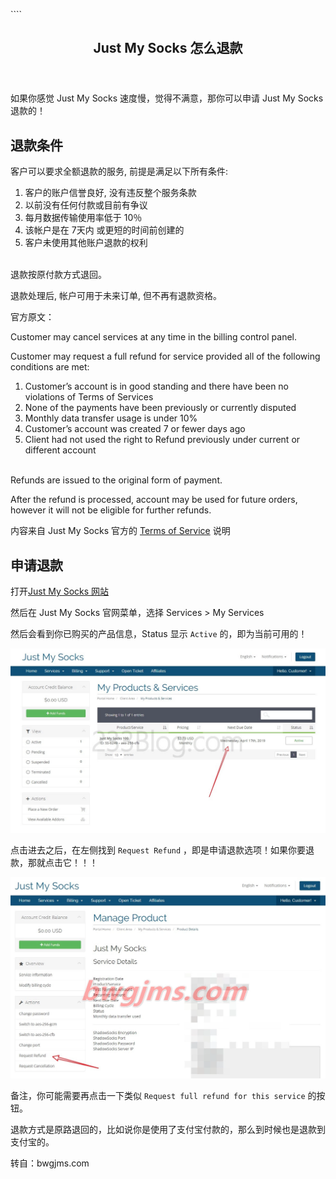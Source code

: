 ````<div class="wrap fl``ex-center"><div class="site-width container flex-space-between"><main id="barba-wrapper" aria-live="polite"><div class="barba-container"><article class="bgc-white shadow"><header class="post-header"><h1 class="post-title">Just My Socks 怎么退款</h1></header><div class="post-content"><p>如果你感觉 Just My Socks 速度慢，觉得不满意，那你可以申请 Just My Socks 退款的！</p><h2 id="退款条件">退款条件</h2><p>客户可以要求全额退款的服务, 前提是满足以下所有条件:</p><ol><li>客户的账户信誉良好, 没有违反整个服务条款<br></li><li>以前没有任何付款或目前有争议<br></li><li>每月数据传输使用率低于 10％<br></li><li>该帐户是在 7天内 或更短的时间前创建的<br></li><li>客户未使用其他账户退款的权利<br><br></li></ol><p>退款按原付款方式退回。</p><p>退款处理后, 帐户可用于未来订单, 但不再有退款资格。</p><p>官方原文：</p><p>Customer may cancel services at any time in the billing control panel.</p><p>Customer may request a full refund for service provided all of the following conditions are met:</p><ol><li>Customer’s account is in good standing and there have been no violations of Terms of Services<br></li><li>None of the payments have been previously or currently disputed<br></li><li>Monthly data transfer usage is under 10%<br></li><li>Customer’s account was created 7 or fewer days ago<br></li><li>Client had not used the right to Refund previously under current or different account<br><br></li></ol><p>Refunds are issued to the original form of payment.</p><p>After the refund is processed, account may be used for future orders, however it will not be eligible for further refunds.</p><p>内容来自 Just My Socks 官方的 <a href="https://justmysocks3.net/members/index.php?rp=/knowledgebase/1/Terms-of-Service.html" rel="nofollow" target="_blank">Terms of Service</a> 说明</p><h2 id="申请退款">申请退款</h2><p>打开<a href="https://justmysocks3.net/members/aff.php?aff=14295" rel="nofollow" target="_blank">Just My Socks 网站</a></p><p>然后在 Just My Socks 官网菜单，选择 Services &gt; My Services</p><p>然后会看到你已购买的产品信息，Status 显示 <code>Active</code> 的，即为当前可用的！</p><img src="images/5c8dec95b402d.webp" alt="查看服务" loading="lazy" referrerpolicy="no-referrer"><p>点击进去之后，在左侧找到 <code>Request Refund</code> ，即是申请退款选项！如果你要退款，那就点击它！！！</p><img src="images/5ce76e2da60b032480.webp" alt="Just My Socks 退款" loading="lazy" referrerpolicy="no-referrer"><p>备注，你可能需要再点击一下类似 <code>Request full refund for this service</code> 的按钮。</p><p>退款方式是原路退回的，比如说你是使用了支付宝付款的，那么到时候也是退款到支付宝的。</p><p>转自：bwgjms.com</p></div>